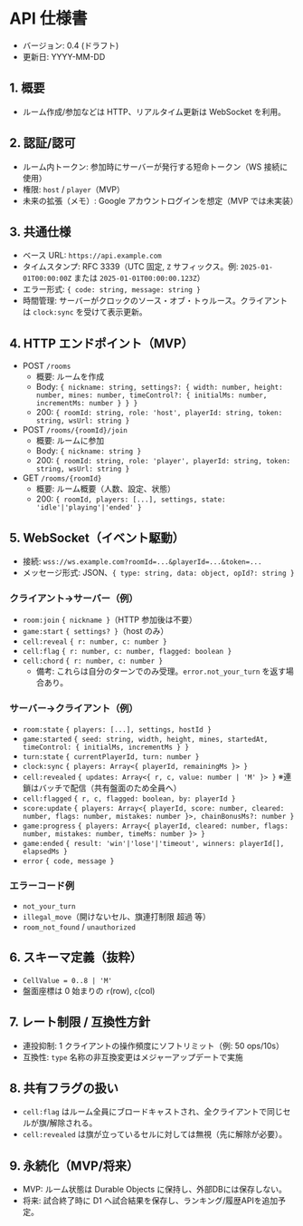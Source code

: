 # API 仕様書

- バージョン: 0.4 (ドラフト)
- 更新日: YYYY-MM-DD

## 1. 概要
- ルーム作成/参加などは HTTP、リアルタイム更新は WebSocket を利用。

## 2. 認証/認可
- ルーム内トークン: 参加時にサーバーが発行する短命トークン（WS 接続に使用）
- 権限: `host` / `player`（MVP）
- 未来の拡張（メモ）: Google アカウントログインを想定（MVP では未実装）

## 3. 共通仕様
- ベース URL: `https://api.example.com`
- タイムスタンプ: RFC 3339（UTC 固定, `Z` サフィックス。例: `2025-01-01T00:00:00Z` または `2025-01-01T00:00:00.123Z`）
- エラー形式: `{ code: string, message: string }`
 - 時間管理: サーバーがクロックのソース・オブ・トゥルース。クライアントは `clock:sync` を受けて表示更新。

## 4. HTTP エンドポイント（MVP）
- POST `/rooms`
  - 概要: ルームを作成
  - Body: `{ nickname: string, settings?: { width: number, height: number, mines: number, timeControl?: { initialMs: number, incrementMs: number } } }`
  - 200: `{ roomId: string, role: 'host', playerId: string, token: string, wsUrl: string }`
- POST `/rooms/{roomId}/join`
  - 概要: ルームに参加
  - Body: `{ nickname: string }`
  - 200: `{ roomId: string, role: 'player', playerId: string, token: string, wsUrl: string }`
- GET `/rooms/{roomId}`
  - 概要: ルーム概要（人数、設定、状態）
  - 200: `{ roomId, players: [...], settings, state: 'idle'|'playing'|'ended' }`
  

## 5. WebSocket（イベント駆動）
- 接続: `wss://ws.example.com?roomId=...&playerId=...&token=...`
- メッセージ形式: JSON、`{ type: string, data: object, opId?: string }`

### クライアント→サーバー（例）
- `room:join` `{ nickname }`（HTTP 参加後は不要）
- `game:start` `{ settings? }`（host のみ）
- `cell:reveal` `{ r: number, c: number }`
- `cell:flag` `{ r: number, c: number, flagged: boolean }`
- `cell:chord` `{ r: number, c: number }`
  - 備考: これらは自分のターンでのみ受理。`error.not_your_turn` を返す場合あり。

### サーバー→クライアント（例）
- `room:state` `{ players: [...], settings, hostId }`
- `game:started` `{ seed: string, width, height, mines, startedAt, timeControl: { initialMs, incrementMs } }`
- `turn:state` `{ currentPlayerId, turn: number }`
- `clock:sync` `{ players: Array<{ playerId, remainingMs }> }`
- `cell:revealed` `{ updates: Array<{ r, c, value: number | 'M' }> }` ※連鎖はバッチで配信（共有盤面のため全員へ）
- `cell:flagged` `{ r, c, flagged: boolean, by: playerId }`
- `score:update` `{ players: Array<{ playerId, score: number, cleared: number, flags: number, mistakes: number }>, chainBonusMs?: number }`
- `game:progress` `{ players: Array<{ playerId, cleared: number, flags: number, mistakes: number, timeMs: number }> }`
- `game:ended` `{ result: 'win'|'lose'|'timeout', winners: playerId[], elapsedMs }`
- `error` `{ code, message }`

### エラーコード例
- `not_your_turn`
- `illegal_move`（開けないセル、旗連打制限 超過 等）
- `room_not_found` / `unauthorized`

## 6. スキーマ定義（抜粋）
- `CellValue = 0..8 | 'M'`
- 盤面座標は 0 始まりの `r`(row), `c`(col)

## 7. レート制限 / 互換性方針
- 連投抑制: 1 クライアントの操作頻度にソフトリミット（例: 50 ops/10s）
- 互換性: `type` 名称の非互換変更はメジャーアップデートで実施

## 8. 共有フラグの扱い
- `cell:flag` はルーム全員にブロードキャストされ、全クライアントで同じセルが旗/解除される。
- `cell:revealed` は旗が立っているセルに対しては無視（先に解除が必要）。

## 9. 永続化（MVP/将来）
- MVP: ルーム状態は Durable Objects に保持し、外部DBには保存しない。
- 将来: 試合終了時に D1 へ試合結果を保存し、ランキング/履歴APIを追加予定。
